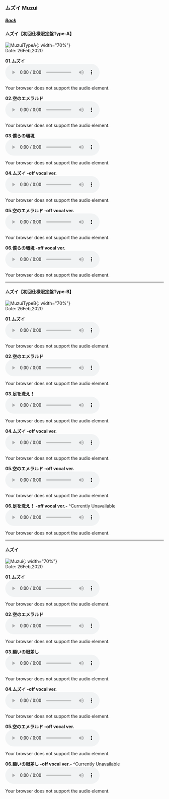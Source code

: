 ### ムズイ Muzui
##### [Back](Music_List.md)

#### ムズイ【初回仕様限定盤Type-A】  
![MuzuiTypeA](../../Img/Music/MuzuiTypeA.jpg){: width="70%"}  
Date: 26Feb,2020  

**01.ムズイ**  
<audio controls="controls">
  <source type="audio/mp3" src="../../Music/05_Muzui/01.ムズイ.mp3"></source>
  <p>Your browser does not support the audio element.</p>
</audio>

**02.空のエメラルド**  
<audio controls="controls">
  <source type="audio/mp3" src="../../Music/05_Muzui/02.空のエメラルド.mp3"></source>
  <p>Your browser does not support the audio element.</p>
</audio>

**03.僕らの環境**  
<audio controls="controls">
  <source type="audio/mp3" src="../../Music/05_Muzui/03.僕らの環境.mp3"></source>
  <p>Your browser does not support the audio element.</p>
</audio>

**04.ムズイ -off vocal ver.**  
<audio controls="controls">
  <source type="audio/mp3" src="../../Music/05_Muzui//Off%20Vocal%20(Type%20A)/04.ムズイ-off%20vocal%20ver.-.mp3"></source>
  <p>Your browser does not support the audio element.</p>
</audio>

**05.空のエメラルド -off vocal ver.**  
<audio controls="controls">
  <source type="audio/mp3" src="../../Music/05_Muzui//Off%20Vocal%20(Type%20A)/05.空のエメラルド-off%20vocal%20ver.-.mp3"></source>
  <p>Your browser does not support the audio element.</p>
</audio>

**06.僕らの環境 -off vocal ver.**  
<audio controls="controls">
  <source type="audio/mp3" src="../../Music/05_Muzui//Off%20Vocal%20(Type%20A)/06.僕らの環境-off%20vocal%20ver.-.mp3"></source>
  <p>Your browser does not support the audio element.</p>
</audio>

---

#### ムズイ【初回仕様限定盤Type-B】  
![MuzuiTypeB](../../Img/Music/MuzuiTypeB.jpg){: width="70%"}  
Date: 26Feb,2020  

**01.ムズイ**  
<audio controls="controls">
  <source type="audio/mp3" src="../../Music/05_Muzui/01.ムズイ.mp3"></source>
  <p>Your browser does not support the audio element.</p>
</audio>

**02.空のエメラルド**  
<audio controls="controls">
  <source type="audio/mp3" src="../../Music/05_Muzui/02.空のエメラルド.mp3"></source>
  <p>Your browser does not support the audio element.</p>
</audio>

**03.足を洗え！**  
<audio controls="controls">
  <source type="audio/mp3" src="../../Music/05_Muzui/04.足を洗え!.mp3"></source>
  <p>Your browser does not support the audio element.</p>
</audio>

**04.ムズイ -off vocal ver.**  
<audio controls="controls">
  <source type="audio/mp3" src="../../Music/05_Muzui//Off%20Vocal%20(Type%20A)/04.ムズイ-off%20vocal%20ver.-.mp3"></source>
  <p>Your browser does not support the audio element.</p>
</audio>

**05.空のエメラルド -off vocal ver.**  
<audio controls="controls">
  <source type="audio/mp3" src="../../Music/05_Muzui//Off%20Vocal%20(Type%20A)/05.空のエメラルド-off%20vocal%20ver.-.mp3"></source>
  <p>Your browser does not support the audio element.</p>
</audio>

**06.足を洗え！ -off vocal ver.-** ^Currently Unavailable  
<audio controls="controls">
  <source type="audio/mp3" src=" "></source>
  <p>Your browser does not support the audio element.</p>
</audio>

---

#### ムズイ  
![Muzui](../../Img/Music/Muzui.jpg){: width="70%"}  
Date: 26Feb,2020  

**01.ムズイ**  
<audio controls="controls">
  <source type="audio/mp3" src="../../Music/05_Muzui/01.ムズイ.mp3"></source>
  <p>Your browser does not support the audio element.</p>
</audio>

**02.空のエメラルド**  
<audio controls="controls">
  <source type="audio/mp3" src="../../Music/05_Muzui/02.空のエメラルド.mp3"></source>
  <p>Your browser does not support the audio element.</p>
</audio>

**03.願いの眼差し**  
<audio controls="controls">
  <source type="audio/mp3" src="../../Music/05_Muzui/05.願いの眼差し.mp3"></source>
  <p>Your browser does not support the audio element.</p>
</audio>

**04.ムズイ -off vocal ver.**  
<audio controls="controls">
  <source type="audio/mp3" src="../../Music/05_Muzui//Off%20Vocal%20(Type%20A)/04.ムズイ-off%20vocal%20ver.-.mp3"></source>
  <p>Your browser does not support the audio element.</p>
</audio>

**05.空のエメラルド -off vocal ver.**  
<audio controls="controls">
  <source type="audio/mp3" src="../../Music/05_Muzui//Off%20Vocal%20(Type%20A)/05.空のエメラルド-off%20vocal%20ver.-.mp3"></source>
  <p>Your browser does not support the audio element.</p>
</audio>

**06.願いの眼差し -off vocal ver.-** ^Currently Unavailable  
<audio controls="controls">
  <source type="audio/mp3" src=" "></source>
  <p>Your browser does not support the audio element.</p>
</audio>
